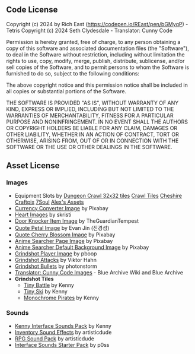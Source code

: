 ## **Code License**
Copyright (c) 2024 by Rich East (https://codepen.io/REast/pen/bGMyqP) - Tetris
Copyright (c) 2024 Seth Clydesdale - Translator: Cunny Code

Permission is hereby granted, free of charge, to any person obtaining a copy of this software and associated documentation files (the "Software"), to deal in the Software without restriction, including without limitation the rights to use, copy, modify, merge, publish, distribute, sublicense, and/or sell copies of the Software, and to permit persons to whom the Software is furnished to do so, subject to the following conditions:

The above copyright notice and this permission notice shall be included in all copies or substantial portions of the Software.

THE SOFTWARE IS PROVIDED "AS IS", WITHOUT WARRANTY OF ANY KIND, EXPRESS OR IMPLIED, INCLUDING BUT NOT LIMITED TO THE WARRANTIES OF MERCHANTABILITY, FITNESS FOR A PARTICULAR PURPOSE AND NONINFRINGEMENT. IN NO EVENT SHALL THE AUTHORS OR COPYRIGHT HOLDERS BE LIABLE FOR ANY CLAIM, DAMAGES OR OTHER LIABILITY, WHETHER IN AN ACTION OF CONTRACT, TORT OR OTHERWISE, ARISING FROM, OUT OF OR IN CONNECTION WITH THE SOFTWARE OR THE USE OR OTHER DEALINGS IN THE SOFTWARE.


## **Asset License**
### Images
- Equipment Slots by [Dungeon Crawl 32x32 tiles](https://opengameart.org/content/dungeon-crawl-32x32-tiles) [Crawl Tiles](http://code.google.com/p/crawl-tiles/) [Cheshire](https://jeevo.itch.io/dungeoneering-eq-icon-pack) [Craftpix](https://craftpix.net/freebies/free-belt-rpg-pixel-art-icons/) [7Soul](https://opengameart.org/content/98-pixel-art-rpg-icons) [Alex's Assets](https://alexs-assets.itch.io/16x16-rpg-item-pack)
- [Currency Converter Image](https://pixabay.com/illustrations/one-hundred-dollar-bill-money-163442/) by Pixabay
- [Heart Images](https://opengameart.org/content/2d-heart-2-animations) by skristi
- [Door Knocker Item Image](https://www.deviantart.com/theguardiantempest/art/Doorknocker-Custom-371217359) by TheGuardianTempest
- [Quote Petal Image](https://codepen.io/rudtjd2548/pen/qBpVzxP) by Evan Jin (진경성)
- [Quote Cherry Blossom Image](https://pixabay.com/vectors/cherry-blossom-tree-spring-flowers-7081566/) by Pixabay
- [Anime Searcher Page Image](https://pixabay.com/vectors/file-generic-icon-icons-matt-1294459/) by Pixabay
- [Anime Searcher Default Background Image](https://pixabay.com/photos/poppies-flowers-field-red-poppies-6982527/) by Pixabay
- [Grindshot Player Image](https://opengameart.org/content/blue-grass) by pboop
- [Grindshot Attacks](https://opengameart.org/content/pixelated-attackhit-animations) by Viktor Hahn
- [Grindshot Bullets](https://github.com/phaserjs/phaser-ce-coding-tips/tree/master) by photonstorm
- [Translator: Cunny Code Images](https://bluearchive.fandom.com/wiki/Arona/Gallery) - Blue Archive Wiki and Blue Archive
- **Grindshot Tiles**
    - [Tiny Battle](https://opengameart.org/content/tiny-battle) by Kenny
    - [Tiny Ski](https://opengameart.org/content/tiny-ski) by Kenny
    - [Monochrome Pirates](https://opengameart.org/content/monochrome-pirates) by Kenny
### Sounds
- [Kenny Interface Sounds Pack](https://www.kenney.nl/assets/interface-sounds) by Kenny
- [Inventory Sound Effects](https://opengameart.org/content/inventory-sound-effects) by artisticdude
- [RPG Sound Pack](https://opengameart.org/content/rpg-sound-pack) by artisticdude
- [Interface Sounds Starter Pack](https://opengameart.org/content/interface-sounds-starter-pack) by p0ss